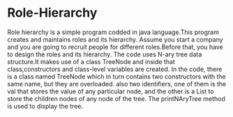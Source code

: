 # Role-Hierarchy

Role hierarchy is a simple program codded in java language.This program creates and maintains roles and its hierarchy.
Assume you start a company and you are going to recruit people for different roles.Before that, you have to design the roles and its hierarchy.
The code uses N-ary tree data structure.It makes use of a class TreeNode and inside that class,constructors and class-level variables are created. In the code, there is a class named TreeNode which in turn contains two constructors with the same name, but they are overloaded. also two identifiers, one of them is the val that stores the value of any particular node, and the other is a List to store the children nodes of any node of the tree.
The printNAryTree method is used to display the tree.
